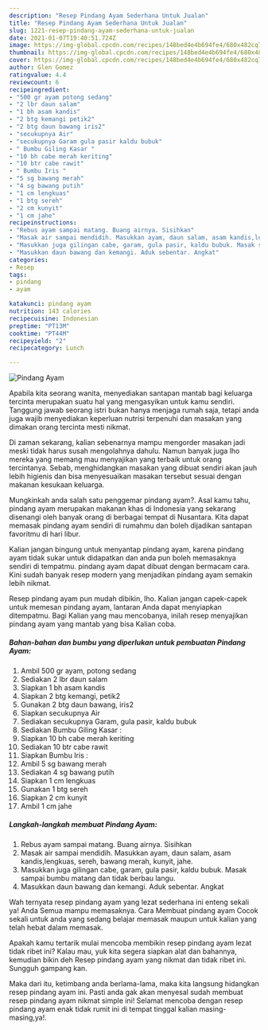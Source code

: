 ```yaml
---
description: "Resep Pindang Ayam Sederhana Untuk Jualan"
title: "Resep Pindang Ayam Sederhana Untuk Jualan"
slug: 1221-resep-pindang-ayam-sederhana-untuk-jualan
date: 2021-01-07T19:40:51.724Z
image: https://img-global.cpcdn.com/recipes/148bed4e4b694fe4/680x482cq70/pindang-ayam-foto-resep-utama.jpg
thumbnail: https://img-global.cpcdn.com/recipes/148bed4e4b694fe4/680x482cq70/pindang-ayam-foto-resep-utama.jpg
cover: https://img-global.cpcdn.com/recipes/148bed4e4b694fe4/680x482cq70/pindang-ayam-foto-resep-utama.jpg
author: Glen Gomez
ratingvalue: 4.4
reviewcount: 6
recipeingredient:
- "500 gr ayam potong sedang"
- "2 lbr daun salam"
- "1 bh asam kandis"
- "2 btg kemangi petik2"
- "2 btg daun bawang iris2"
- "secukupnya Air"
- "secukupnya Garam gula pasir kaldu bubuk"
- " Bumbu Giling Kasar "
- "10 bh cabe merah keriting"
- "10 btr cabe rawit"
- " Bumbu Iris "
- "5 sg bawang merah"
- "4 sg bawang putih"
- "1 cm lengkuas"
- "1 btg sereh"
- "2 cm kunyit"
- "1 cm jahe"
recipeinstructions:
- "Rebus ayam sampai matang. Buang airnya. Sisihkan"
- "Masak air sampai mendidih. Masukkan ayam, daun salam, asam kandis,lengkuas, sereh, bawang merah, kunyit, jahe."
- "Masukkan juga gilingan cabe, garam, gula pasir, kaldu bubuk. Masak sampai bumbu matang dan tidak berbau langu."
- "Masukkan daun bawang dan kemangi. Aduk sebentar. Angkat"
categories:
- Resep
tags:
- pindang
- ayam

katakunci: pindang ayam 
nutrition: 143 calories
recipecuisine: Indonesian
preptime: "PT13M"
cooktime: "PT44M"
recipeyield: "2"
recipecategory: Lunch

---
```



![Pindang Ayam](https://img-global.cpcdn.com/recipes/148bed4e4b694fe4/680x482cq70/pindang-ayam-foto-resep-utama.jpg)

Apabila kita seorang wanita, menyediakan santapan mantab bagi keluarga tercinta merupakan suatu hal yang mengasyikan untuk kamu sendiri. Tanggung jawab seorang istri bukan hanya menjaga rumah saja, tetapi anda juga wajib menyediakan keperluan nutrisi terpenuhi dan masakan yang dimakan orang tercinta mesti nikmat.

Di zaman  sekarang, kalian sebenarnya mampu mengorder masakan jadi meski tidak harus susah mengolahnya dahulu. Namun banyak juga lho mereka yang memang mau menyajikan yang terbaik untuk orang tercintanya. Sebab, menghidangkan masakan yang dibuat sendiri akan jauh lebih higienis dan bisa menyesuaikan masakan tersebut sesuai dengan makanan kesukaan keluarga. 



Mungkinkah anda salah satu penggemar pindang ayam?. Asal kamu tahu, pindang ayam merupakan makanan khas di Indonesia yang sekarang disenangi oleh banyak orang di berbagai tempat di Nusantara. Kita dapat memasak pindang ayam sendiri di rumahmu dan boleh dijadikan santapan favoritmu di hari libur.

Kalian jangan bingung untuk menyantap pindang ayam, karena pindang ayam tidak sukar untuk didapatkan dan anda pun boleh memasaknya sendiri di tempatmu. pindang ayam dapat dibuat dengan bermacam cara. Kini sudah banyak resep modern yang menjadikan pindang ayam semakin lebih nikmat.

Resep pindang ayam pun mudah dibikin, lho. Kalian jangan capek-capek untuk memesan pindang ayam, lantaran Anda dapat menyiapkan ditempatmu. Bagi Kalian yang mau mencobanya, inilah resep menyajikan pindang ayam yang mantab yang bisa Kalian coba.

<!--inarticleads1-->

##### Bahan-bahan dan bumbu yang diperlukan untuk pembuatan Pindang Ayam:

1. Ambil 500 gr ayam, potong sedang
1. Sediakan 2 lbr daun salam
1. Siapkan 1 bh asam kandis
1. Siapkan 2 btg kemangi, petik2
1. Gunakan 2 btg daun bawang, iris2
1. Siapkan secukupnya Air
1. Sediakan secukupnya Garam, gula pasir, kaldu bubuk
1. Sediakan  Bumbu Giling Kasar :
1. Siapkan 10 bh cabe merah keriting
1. Sediakan 10 btr cabe rawit
1. Siapkan  Bumbu Iris :
1. Ambil 5 sg bawang merah
1. Sediakan 4 sg bawang putih
1. Siapkan 1 cm lengkuas
1. Gunakan 1 btg sereh
1. Siapkan 2 cm kunyit
1. Ambil 1 cm jahe




<!--inarticleads2-->

##### Langkah-langkah membuat Pindang Ayam:

1. Rebus ayam sampai matang. Buang airnya. Sisihkan
1. Masak air sampai mendidih. Masukkan ayam, daun salam, asam kandis,lengkuas, sereh, bawang merah, kunyit, jahe.
1. Masukkan juga gilingan cabe, garam, gula pasir, kaldu bubuk. Masak sampai bumbu matang dan tidak berbau langu.
1. Masukkan daun bawang dan kemangi. Aduk sebentar. Angkat




Wah ternyata resep pindang ayam yang lezat sederhana ini enteng sekali ya! Anda Semua mampu memasaknya. Cara Membuat pindang ayam Cocok sekali untuk anda yang sedang belajar memasak maupun untuk kalian yang telah hebat dalam memasak.

Apakah kamu tertarik mulai mencoba membikin resep pindang ayam lezat tidak ribet ini? Kalau mau, yuk kita segera siapkan alat dan bahannya, kemudian bikin deh Resep pindang ayam yang nikmat dan tidak ribet ini. Sungguh gampang kan. 

Maka dari itu, ketimbang anda berlama-lama, maka kita langsung hidangkan resep pindang ayam ini. Pasti anda gak akan menyesal sudah membuat resep pindang ayam nikmat simple ini! Selamat mencoba dengan resep pindang ayam enak tidak rumit ini di tempat tinggal kalian masing-masing,ya!.

